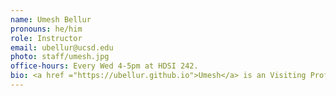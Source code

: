```yaml
---
name: Umesh Bellur
pronouns: he/him
role: Instructor
email: ubellur@ucsd.edu
photo: staff/umesh.jpg
office-hours: Every Wed 4-5pm at HDSI 242.
bio: <a href ="https://ubellur.github.io">Umesh</a> is an Visiting Professor at HDSI. 
---
```

